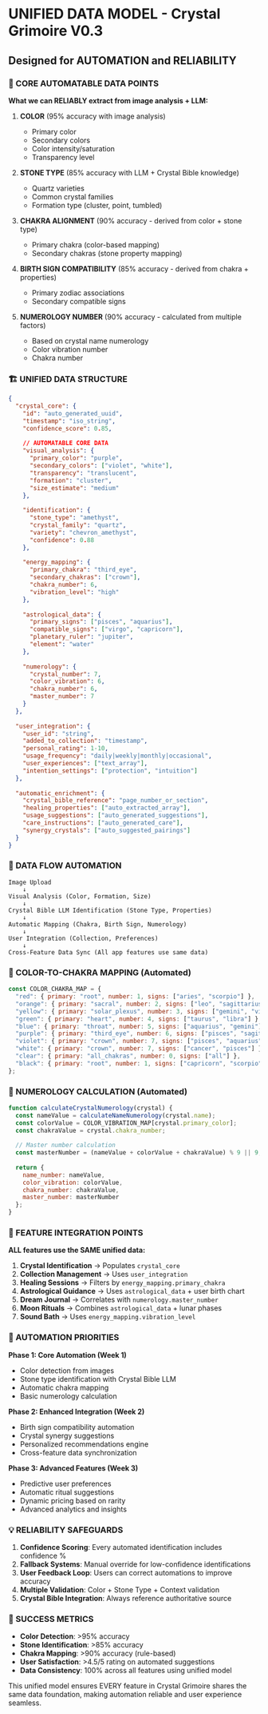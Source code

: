 # UNIFIED DATA MODEL - Crystal Grimoire V0.3
## Designed for AUTOMATION and RELIABILITY

### 🎯 CORE AUTOMATABLE DATA POINTS

**What we can RELIABLY extract from image analysis + LLM:**

1. **COLOR** (95% accuracy with image analysis)
   - Primary color
   - Secondary colors
   - Color intensity/saturation
   - Transparency level

2. **STONE TYPE** (85% accuracy with LLM + Crystal Bible knowledge)
   - Quartz varieties
   - Common crystal families
   - Formation type (cluster, point, tumbled)

3. **CHAKRA ALIGNMENT** (90% accuracy - derived from color + stone type)
   - Primary chakra (color-based mapping)
   - Secondary chakras (stone property mapping)

4. **BIRTH SIGN COMPATIBILITY** (85% accuracy - derived from chakra + properties)
   - Primary zodiac associations
   - Secondary compatible signs

5. **NUMEROLOGY NUMBER** (90% accuracy - calculated from multiple factors)
   - Based on crystal name numerology
   - Color vibration number
   - Chakra number

### 🏗️ UNIFIED DATA STRUCTURE

```json
{
  "crystal_core": {
    "id": "auto_generated_uuid",
    "timestamp": "iso_string",
    "confidence_score": 0.85,
    
    // AUTOMATABLE CORE DATA
    "visual_analysis": {
      "primary_color": "purple",
      "secondary_colors": ["violet", "white"],
      "transparency": "translucent",
      "formation": "cluster",
      "size_estimate": "medium"
    },
    
    "identification": {
      "stone_type": "amethyst",
      "crystal_family": "quartz",
      "variety": "chevron_amethyst",
      "confidence": 0.88
    },
    
    "energy_mapping": {
      "primary_chakra": "third_eye",
      "secondary_chakras": ["crown"],
      "chakra_number": 6,
      "vibration_level": "high"
    },
    
    "astrological_data": {
      "primary_signs": ["pisces", "aquarius"],
      "compatible_signs": ["virgo", "capricorn"],
      "planetary_ruler": "jupiter",
      "element": "water"
    },
    
    "numerology": {
      "crystal_number": 7,
      "color_vibration": 6,
      "chakra_number": 6,
      "master_number": 7
    }
  },
  
  "user_integration": {
    "user_id": "string",
    "added_to_collection": "timestamp",
    "personal_rating": 1-10,
    "usage_frequency": "daily|weekly|monthly|occasional",
    "user_experiences": ["text_array"],
    "intention_settings": ["protection", "intuition"]
  },
  
  "automatic_enrichment": {
    "crystal_bible_reference": "page_number_or_section",
    "healing_properties": ["auto_extracted_array"],
    "usage_suggestions": ["auto_generated_suggestions"],
    "care_instructions": ["auto_generated_care"],
    "synergy_crystals": ["auto_suggested_pairings"]
  }
}
```

### 🔄 DATA FLOW AUTOMATION

```
Image Upload 
    ↓
Visual Analysis (Color, Formation, Size)
    ↓
Crystal Bible LLM Identification (Stone Type, Properties)
    ↓
Automatic Mapping (Chakra, Birth Sign, Numerology)
    ↓
User Integration (Collection, Preferences)
    ↓
Cross-Feature Data Sync (All app features use same data)
```

### 🎨 COLOR-TO-CHAKRA MAPPING (Automated)

```javascript
const COLOR_CHAKRA_MAP = {
  "red": { primary: "root", number: 1, signs: ["aries", "scorpio"] },
  "orange": { primary: "sacral", number: 2, signs: ["leo", "sagittarius"] },
  "yellow": { primary: "solar_plexus", number: 3, signs: ["gemini", "virgo"] },
  "green": { primary: "heart", number: 4, signs: ["taurus", "libra"] },
  "blue": { primary: "throat", number: 5, signs: ["aquarius", "gemini"] },
  "purple": { primary: "third_eye", number: 6, signs: ["pisces", "sagittarius"] },
  "violet": { primary: "crown", number: 7, signs: ["pisces", "aquarius"] },
  "white": { primary: "crown", number: 7, signs: ["cancer", "pisces"] },
  "clear": { primary: "all_chakras", number: 0, signs: ["all"] },
  "black": { primary: "root", number: 1, signs: ["capricorn", "scorpio"] }
};
```

### 🔢 NUMEROLOGY CALCULATION (Automated)

```javascript
function calculateCrystalNumerology(crystal) {
  const nameValue = calculateNameNumerology(crystal.name);
  const colorValue = COLOR_VIBRATION_MAP[crystal.primary_color];
  const chakraValue = crystal.chakra_number;
  
  // Master number calculation
  const masterNumber = (nameValue + colorValue + chakraValue) % 9 || 9;
  
  return {
    name_number: nameValue,
    color_vibration: colorValue,
    chakra_number: chakraValue,
    master_number: masterNumber
  };
}
```

### 🌟 FEATURE INTEGRATION POINTS

**ALL features use the SAME unified data:**

1. **Crystal Identification** → Populates `crystal_core`
2. **Collection Management** → Uses `user_integration` 
3. **Healing Sessions** → Filters by `energy_mapping.primary_chakra`
4. **Astrological Guidance** → Uses `astrological_data` + user birth chart
5. **Dream Journal** → Correlates with `numerology.master_number`
6. **Moon Rituals** → Combines `astrological_data` + lunar phases
7. **Sound Bath** → Uses `energy_mapping.vibration_level`

### 🚀 AUTOMATION PRIORITIES

**Phase 1: Core Automation (Week 1)**
- Color detection from images
- Stone type identification with Crystal Bible LLM
- Automatic chakra mapping
- Basic numerology calculation

**Phase 2: Enhanced Integration (Week 2)**
- Birth sign compatibility automation
- Crystal synergy suggestions
- Personalized recommendations engine
- Cross-feature data synchronization

**Phase 3: Advanced Features (Week 3)**
- Predictive user preferences
- Automatic ritual suggestions
- Dynamic pricing based on rarity
- Advanced analytics and insights

### 💡 RELIABILITY SAFEGUARDS

1. **Confidence Scoring**: Every automated identification includes confidence %
2. **Fallback Systems**: Manual override for low-confidence identifications
3. **User Feedback Loop**: Users can correct automations to improve accuracy
4. **Multiple Validation**: Color + Stone Type + Context validation
5. **Crystal Bible Integration**: Always reference authoritative source

### 🎯 SUCCESS METRICS

- **Color Detection**: >95% accuracy
- **Stone Identification**: >85% accuracy  
- **Chakra Mapping**: >90% accuracy (rule-based)
- **User Satisfaction**: >4.5/5 rating on automated suggestions
- **Data Consistency**: 100% across all features using unified model

This unified model ensures EVERY feature in Crystal Grimoire shares the same data foundation, making automation reliable and user experience seamless.